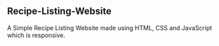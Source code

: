 ## Recipe-Listing-Website

A Simple Recipe Listing Website made using HTML, CSS and JavaScript which is responsive.

